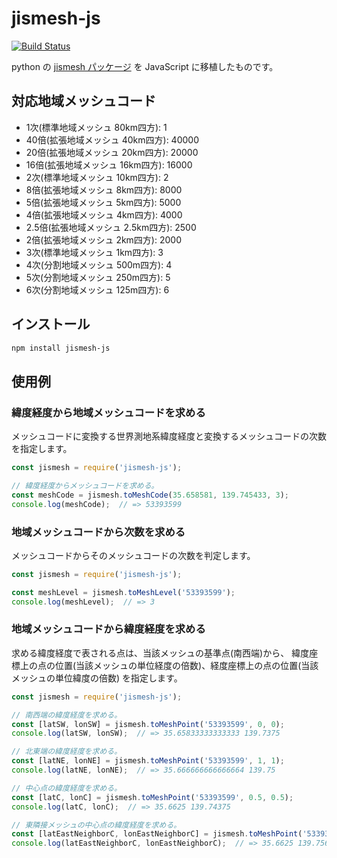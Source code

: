 jismesh-js
==========

[![Build Status](https://travis-ci.com/yoshizow/jismesh-js.svg?branch=master)](https://travis-ci.com/yoshizow/jismesh-js)

python の [jismesh パッケージ](https://pypi.org/project/jismesh/) を JavaScript に移植したものです。

対応地域メッシュコード
----------------------

- 1次(標準地域メッシュ 80km四方): 1
- 40倍(拡張地域メッシュ 40km四方): 40000
- 20倍(拡張地域メッシュ 20km四方): 20000
- 16倍(拡張地域メッシュ 16km四方): 16000
- 2次(標準地域メッシュ 10km四方): 2
- 8倍(拡張地域メッシュ 8km四方): 8000
- 5倍(拡張地域メッシュ 5km四方): 5000
- 4倍(拡張地域メッシュ 4km四方): 4000
- 2.5倍(拡張地域メッシュ 2.5km四方): 2500
- 2倍(拡張地域メッシュ 2km四方): 2000
- 3次(標準地域メッシュ 1km四方): 3
- 4次(分割地域メッシュ 500m四方): 4
- 5次(分割地域メッシュ 250m四方): 5
- 6次(分割地域メッシュ 125m四方): 6

インストール
------------

```bash
npm install jismesh-js
```

使用例
------

### 緯度経度から地域メッシュコードを求める

メッシュコードに変換する世界測地系緯度経度と変換するメッシュコードの次数を指定します。

```javascript
const jismesh = require('jismesh-js');

// 緯度経度からメッシュコードを求める。
const meshCode = jismesh.toMeshCode(35.658581, 139.745433, 3);
console.log(meshCode);  // => 53393599
```

### 地域メッシュコードから次数を求める

メッシュコードからそのメッシュコードの次数を判定します。

```javascript
const jismesh = require('jismesh-js');

const meshLevel = jismesh.toMeshLevel('53393599');
console.log(meshLevel);  // => 3
```

### 地域メッシュコードから緯度経度を求める

求める緯度経度で表される点は、当該メッシュの基準点(南西端)から、
緯度座標上の点の位置(当該メッシュの単位経度の倍数)、経度座標上の点の位置(当該メッシュの単位緯度の倍数)
を指定します。

```javascript
const jismesh = require('jismesh-js');

// 南西端の緯度経度を求める。
const [latSW, lonSW] = jismesh.toMeshPoint('53393599', 0, 0);
console.log(latSW, lonSW);  // => 35.65833333333333 139.7375

// 北東端の緯度経度を求める。
const [latNE, lonNE] = jismesh.toMeshPoint('53393599', 1, 1);
console.log(latNE, lonNE);  // => 35.666666666666664 139.75

// 中心点の緯度経度を求める。
const [latC, lonC] = jismesh.toMeshPoint('53393599', 0.5, 0.5);
console.log(latC, lonC);  // => 35.6625 139.74375

// 東隣接メッシュの中心点の緯度経度を求める。
const [latEastNeighborC, lonEastNeighborC] = jismesh.toMeshPoint('53393599', 0.5, 1.5);
console.log(latEastNeighborC, lonEastNeighborC);  // => 35.6625 139.75625000000002
```
